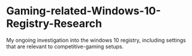 # Gaming-related-Windows-10-Registry-Research
My ongoing investigation into the windows 10 registry, including settings that are relevant to competitive-gaming setups.
